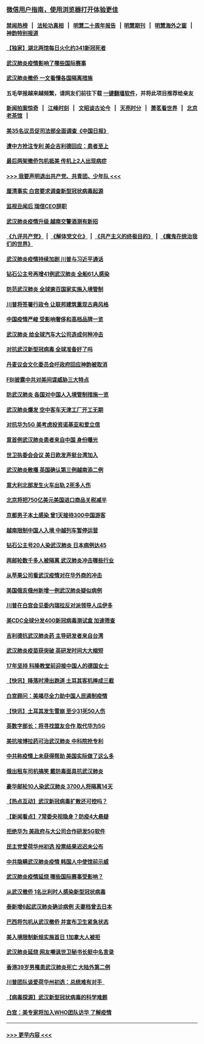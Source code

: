 ### [微信用户指南，使用浏览器打开体验更佳](https://github.com/gfw-breaker/banned-news1/blob/master/indexes/wechat-guide.md?t=0)
#### [禁闻热榜](热点新闻.md?t=0)  &nbsp;&nbsp;|&nbsp;&nbsp; [法轮功真相](https://github.com/gfw-breaker/truth/blob/master/README.md?t=0) &nbsp;&nbsp;|&nbsp;&nbsp; [明慧二十周年报告](https://github.com/gfw-breaker/mh-reports/blob/master/README.md?t=0) &nbsp;&nbsp;|&nbsp;&nbsp;[明慧期刊](https://github.com/gfw-breaker/mh-qikan) &nbsp;&nbsp;|&nbsp;&nbsp; [明慧海外之窗](https://github.com/gfw-breaker/mh-news/blob/master/README.md?t=0) &nbsp;&nbsp;|&nbsp;&nbsp; [神韵特别报道](https://github.com/gfw-breaker/mh-news/blob/master/shenyun.md?t=0)
#### [【独家】湖北两馆每日火化约341新冠死者](../pages/nsc418/n11845444.md?t=02080733) 
#### [武汉肺炎疫情影响了哪些国际赛事](../pages/nsc418/n11852441.md?t=02080733) 
#### [武汉肺炎撤侨 一文看懂各国隔离措施](../pages/nsc418/n11844216.md?t=02080733) 
#### 五毛举报越来越频繁，请网友们前往下载 [一键翻墙软件](https://github.com/gfw-breaker/ssr-accounts)，并将此项目推荐给亲友
#### [新闻拍案惊奇](https://github.com/gfw-breaker/banned-news1/blob/master/pages/link4.md) &nbsp;&nbsp;|&nbsp;&nbsp; [江峰时刻](https://github.com/gfw-breaker/banned-news1/blob/master/pages/link4.md) &nbsp;&nbsp;|&nbsp;&nbsp; [文昭谈古论今](https://github.com/gfw-breaker/banned-news1/blob/master/pages/link4.md) &nbsp;&nbsp;|&nbsp;&nbsp; [天亮时分](https://github.com/gfw-breaker/banned-news1/blob/master/pages/link4.md) &nbsp;&nbsp;|&nbsp;&nbsp; [萧茗看世界](https://github.com/gfw-breaker/banned-news1/blob/master/pages/link4.md) &nbsp;&nbsp;|&nbsp;&nbsp; [北京老茶馆](https://github.com/gfw-breaker/banned-news1/blob/master/pages/link4.md) &nbsp;&nbsp;|&nbsp;&nbsp; 
#### [美35名议员促司法部全面调查《中国日报》](../pages/nsc418/n11852435.md?t=02080733) 
#### [遭中方抢注专利 美企吉利德回应：患者至上](../pages/nsc418/n11852037.md?t=02080733) 
#### [最后两架撤侨包机抵美 传机上2人出现病症](../pages/nsc418/n11852173.md?t=02080733) 
#### [>>> 我要声明退出共产党、共青团、少年队 <<<](https://github.com/begood0513/goodnews/blob/master/quit/letter.md) 
#### [厘清事实 白宫要求调查新型冠状病毒起源](../pages/nsc418/n11852106.md?t=02080733) 
#### [监视丑闻后 瑞信CEO辞职](../pages/nsc418/n11852127.md?t=02080733) 
#### [武汉肺炎疫情升级 越南交警酒测有新招](../pages/nsc418/n11851632.md?t=02080733) 
#### [《九评共产党》](https://github.com/begood0513/9ping.md/blob/master/README.md) &nbsp;|&nbsp; [《解体党文化》](../../../../jtdwh.md/blob/master/README.md)  &nbsp;|&nbsp; [《共产主义的终极目的》](../../../../gczydzjmd.md/blob/master/README.md) &nbsp;|&nbsp; [《魔鬼在统治我们的世界》](../../../../mgztzwmdsj.md/blob/master/README.md) 
#### [武汉肺炎疫情持续加剧 川普与习近平通话](../pages/nsc418/n11851613.md?t=02080733) 
#### [钻石公主号再增41例武汉肺炎 全船61人感染](../pages/nsc418/n11850401.md?t=02080733) 
#### [防范武汉肺炎 全球逾百国家实施入境管制](../pages/nsc418/n11850557.md?t=02080733) 
#### [川普将签署行政令 让联邦建筑重现古典风格](../pages/nsc418/n11850654.md?t=02080733) 
#### [中国疫情严峻 受影响奢侈和高档品牌一览](../pages/nsc418/n11850319.md?t=02080733) 
#### [武汉肺炎 给全球汽车大公司造成何种冲击](../pages/nsc418/n11850056.md?t=02080733) 
#### [对抗武汉新型冠病毒 全球准备好了吗](../pages/nsc418/n11850142.md?t=02080733) 
#### [丹麦议会文化委员会吁政府回应神韵被取消](../pages/nsc418/n11849312.md?t=02080733) 
#### [FBI披露中共对美间谍威胁三大特点](../pages/nsc418/n11849700.md?t=02080733) 
#### [防武汉肺炎 各国对中国人入境管制措施一览](../pages/nsc418/n11838726.md?t=02080733) 
#### [武汉肺炎爆发 空中客车天津工厂开工无期](../pages/nsc418/n11849634.md?t=02080733) 
#### [对抗华为5G 美考虑投资诺基亚和爱立信](../pages/nsc418/n11849510.md?t=02080733) 
#### [意首例武汉肺炎患者来自中国 身份曝光](../pages/nsc418/n11849454.md?t=02080733) 
#### [世卫执委会会议 美日欧发声挺台湾加入](../pages/nsc418/n11849433.md?t=02080733) 
#### [武汉肺炎散播 英国确认第三例越南添二例](../pages/nsc418/n11849439.md?t=02080733) 
#### [意大利北部发生火车出轨 2死多人伤](../pages/nsc418/n11848999.md?t=02080733) 
#### [北京将把750亿美元美国进口商品关税减半](../pages/nsc418/n11848896.md?t=02080733) 
#### [京都男子本土感染 曾1天接待300中国游客](../pages/nsc418/n11848641.md?t=02080733) 
#### [越南限制中国人入境 中越列车暂停运营](../pages/nsc418/n11847844.md?t=02080733) 
#### [钻石公主号20人染武汉肺炎 日本病例达45](../pages/nsc418/n11847823.md?t=02080733) 
#### [两邮轮数千多人被隔离 武汉肺炎冲击哪些行业](../pages/nsc418/n11847456.md?t=02080733) 
#### [从苹果公司看武汉疫情对在华外商的冲击](../pages/nsc418/n11847586.md?t=02080733) 
#### [美国俄亥俄州新增一例武汉肺炎疑似病例](../pages/nsc418/n11847714.md?t=02080733) 
#### [川普在白宫会见委内瑞拉反对派领导人瓜伊多](../pages/nsc418/n11847391.md?t=02080733) 
#### [美CDC全球分发400新冠病毒测试盒 加速筛查](../pages/nsc418/n11847260.md?t=02080733) 
#### [吉利德抗武汉肺炎药 主导研发者来自台湾](../pages/nsc418/n11847064.md?t=02080733) 
#### [武汉肺炎疫苗获突破 英研发时间大大缩短](../pages/nsc418/n11846915.md?t=02080733) 
#### [17年坚持 科隆教堂前迎接中国人的德国女士](../pages/nsc418/n11846781.md?t=02080733) 
#### [【快讯】降落时滑出跑道 土耳其客机摔成三截](../pages/nsc418/n11847021.md?t=02080733) 
#### [白宫顾问：美竭尽全力助中国人民遏制疫情](../pages/nsc418/n11846756.md?t=02080733) 
#### [【快讯】土耳其发生雪崩 至少31死50人伤](../pages/nsc418/n11846680.md?t=02080733) 
#### [英数字部长：将寻找盟友合作 取代华为5G](../pages/nsc418/n11846485.md?t=02080733) 
#### [美抗埃博拉药可治武汉肺炎 中科院抢专利](../pages/nsc418/n11846409.md?t=02080733) 
#### [中共称疫情上未获得帮助 美国实际做了这么多](../pages/nsc418/n11846008.md?t=02080733) 
#### [俄出租车司机搞笑 戴防毒面具抗武汉肺炎](../pages/nsc418/n11845703.md?t=02080733) 
#### [豪华邮轮10人染武汉肺炎 3700人将隔离14天](../pages/nsc418/n11845543.md?t=02080733) 
#### [【热点互动】武汉新冠病毒扩散还可控吗？](../pages/nsc418/n11844750.md?t=02080733) 
#### [【新闻看点】7常委央视隐身？防疫4大悬疑](../pages/nsc418/n11844611.md?t=02080733) 
#### [拒绝华为 美政府与大公司合作研发5G软件](../pages/nsc418/n11844625.md?t=02080733) 
#### [民主党爱荷华州初选 投票结果迟迟未公布](../pages/nsc418/n11844207.md?t=02080733) 
#### [中共隐瞒武汉肺炎疫情 韩国人中使馆前示威](../pages/nsc418/n11844084.md?t=02080733) 
#### [武汉肺炎疫情延烧 哪些国际赛事受影响？](../pages/nsc418/n11843958.md?t=02080733) 
#### [从武汉撤侨 1名比利时人感染新型冠状病毒](../pages/nsc418/n11843977.md?t=02080733) 
#### [泰新增6起武汉肺炎确诊病例 夫妻档曾去日本](../pages/nsc418/n11843900.md?t=02080733) 
#### [巴西将包机从武汉撤侨 并宣布卫生紧急状态](../pages/nsc418/n11843418.md?t=02080733) 
#### [美入境限制新规实施首日 1加拿大人被拒](../pages/nsc418/n11843058.md?t=02080733) 
#### [武汉肺炎延烧 网友嘲讽世卫秘书长挺中名言录](../pages/nsc418/n11843056.md?t=02080733) 
#### [香港39岁男罹患武汉肺炎死亡 大陆外第二例](../pages/nsc418/n11843026.md?t=02080733) 
#### [川普团队谈爱荷华州初选：总统难有对手  ](../pages/nsc418/n11842867.md?t=02080733) 
#### [【病毒探源】武汉新型冠状病毒的科学难题](../pages/nsc418/n11842176.md?t=02080733) 
#### [白宫：美专家将加入WHO团队访华 了解疫情](../pages/nsc418/n11842198.md?t=02080733) 

----
#### [ >>> 更早内容 <<< ](../indexes/nsc418-earlier.md)

